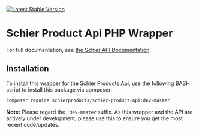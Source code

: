 [![Latest Stable Version](https://poser.pugx.org/schierproducts/schier-product-api/v)](//packagist.org/packages/schierproducts/schier-product-api)

# Schier Product Api PHP Wrapper

For full documentation, see [the Schier API Documentation](https://api-docs.schierproducts.com/sdks/products/php.html).

## Installation

To install this wrapper for the Schier Products Api, use the following BASH script to install this package via composer:

```bash
composer require schierproducts/schier-product-api:dev-master
```

**Note:** Please regard the `:dev-master` suffix. As this wrapper and the API are actively under development, please use this to ensure you get the most recent code/updates.